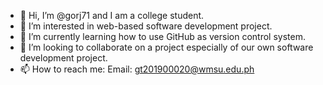 - 👋 Hi, I’m @gorj71 and I am a college student.
- 👀 I’m interested in web-based software development project.
- 🌱 I’m currently learning how to use GitHub as version control system.
- 💞️ I’m looking to collaborate on a project especially of our own software development project.
- 📫 How to reach me:
      Email: gt201900020@wmsu.edu.ph

<!---
gorj71/gorj71 is a ✨ special ✨ repository because its `README.md` (this file) appears on your GitHub profile.
You can click the Preview link to take a look at your changes.
--->
